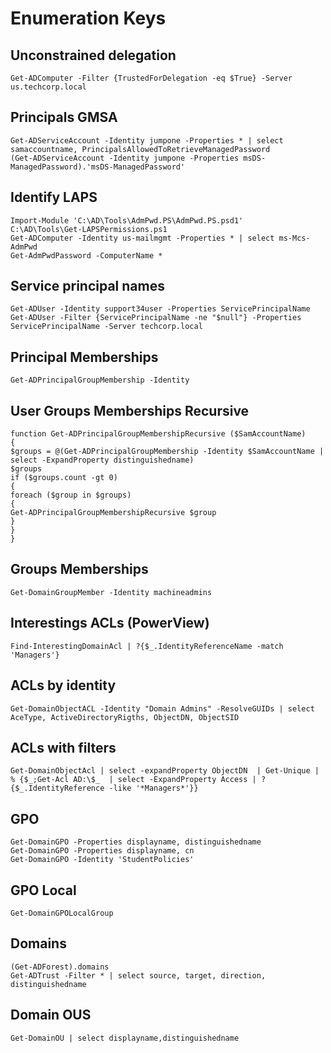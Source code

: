 # Enumeration Keys

## Unconstrained delegation

```
Get-ADComputer -Filter {TrustedForDelegation -eq $True} -Server us.techcorp.local
```

## Principals GMSA

```
Get-ADServiceAccount -Identity jumpone -Properties * | select samaccountname, PrincipalsAllowedToRetrieveManagedPassword
(Get-ADServiceAccount -Identity jumpone -Properties msDS-ManagedPassword).'msDS-ManagedPassword'
```
## Identify LAPS

```
Import-Module 'C:\AD\Tools\AdmPwd.PS\AdmPwd.PS.psd1'
C:\AD\Tools\Get-LAPSPermissions.ps1
Get-ADComputer -Identity us-mailmgmt -Properties * | select ms-Mcs-AdmPwd
Get-AdmPwdPassword -ComputerName *
```

## Service principal names

```
Get-ADUser -Identity support34user -Properties ServicePrincipalName
Get-ADUser -Filter {ServicePrincipalName -ne "$null"} -Properties ServicePrincipalName -Server techcorp.local
```

## Principal Memberships

```
Get-ADPrincipalGroupMembership -Identity
```
## User Groups Memberships Recursive
```
function Get-ADPrincipalGroupMembershipRecursive ($SamAccountName)
{
$groups = @(Get-ADPrincipalGroupMembership -Identity $SamAccountName |
select -ExpandProperty distinguishedname)
$groups
if ($groups.count -gt 0)
{
foreach ($group in $groups)
{
Get-ADPrincipalGroupMembershipRecursive $group
}
}
}
```
## Groups Memberships
```
Get-DomainGroupMember -Identity machineadmins
```
## Interestings ACLs (PowerView)
```
Find-InterestingDomainAcl | ?{$_.IdentityReferenceName -match 'Managers'}
```
## ACLs by identity
```
Get-DomainObjectACL -Identity "Domain Admins" -ResolveGUIDs | select AceType, ActiveDirectoryRigths, ObjectDN, ObjectSID
```
## ACLs with filters
```
Get-DomainObjectAcl | select -expandProperty ObjectDN  | Get-Unique | % {$_;Get-Acl AD:\$_  | select -ExpandProperty Access | ?{$_.IdentityReference -like '*Managers*'}}
```
## GPO
```
Get-DomainGPO -Properties displayname, distinguishedname
Get-DomainGPO -Properties displayname, cn
Get-DomainGPO -Identity 'StudentPolicies'
```
## GPO Local
```
Get-DomainGPOLocalGroup
```
## Domains
```
(Get-ADForest).domains
Get-ADTrust -Filter * | select source, target, direction, distinguishedname
```

## Domain OUS
```
Get-DomainOU | select displayname,distinguishedname
```

